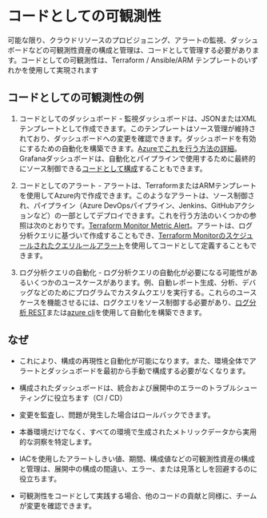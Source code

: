 # コードとしての可観測性

可能な限り、クラウドリソースのプロビジョニング、アラートの監視、ダッシュボードなどの可観測性資産の構成と管理は、コードとして管理する必要があります。コードとしての可観測性は、Terraform / Ansible/ARM テンプレートのいずれかを使用して実現されます

## コードとしての可観測性の例

1. コードとしてのダッシュボード - 監視ダッシュボードは、JSONまたはXMLテンプレートとして作成できます。このテンプレートはソース管理が維持されており、ダッシュボードへの変更を確認できます。ダッシュボードを有効にするための自動化を構築できます。[Azureでこれを行う方法の詳細](https://docs.microsoft.com/en-us/azure/azure-portal/azure-portal-dashboards-create-programmatically)。Grafanaダッシュボードは、自動化とパイプラインで使用するために最終的にソース制御できる[コードとして構成](https://grafana.com/blog/2020/02/26/how-to-configure-grafana-as-code/)することもできます。

2. コードとしてのアラート - アラートは、TerraformまたはARMテンプレートを使用してAzure内で作成できます。このようなアラートは、ソース制御され、パイプライン（Azure DevOpsパイプライン、Jenkins、GitHubアクションなど）の一部としてデプロイできます。これを行う方法のいくつかの参照は次のとおりです。[Terraform Monitor Metric Alert](https://registry.terraform.io/providers/hashicorp/azurerm/latest/docs/resources/monitor_metric_alert)。アラートは、ログ分析クエリに基づいて作成することもでき、[Terraform Monitorのスケジュールされたクエリルールアラート](https://registry.terraform.io/providers/hashicorp/azurerm/latest/docs/resources/monitor_scheduled_query_rules_alert#example-usage)を使用してコードとして定義することもできます。

3. ログ分析クエリの自動化 - ログ分析クエリの自動化が必要になる可能性があるいくつかのユースケースがあります。例、自動レポート生成、分析、デバッグなどのためにプログラムでカスタムクエリを実行する。これらのユースケースを機能させるには、ログクエリをソース制御する必要があり、[ログ分析 REST](https://dev.loganalytics.io/documentation/Using-the-API)または[azure cli](https://docs.microsoft.com/en-us/cli/azure/ext/log-analytics/monitor/log-analytics?view=azure-cli-latest)を使用して自動化を構築できます。

## なぜ

- これにより、構成の再現性と自動化が可能になります。また、環境全体でアラートとダッシュボードを最初から手動で構成する必要がなくなります。

- 構成されたダッシュボードは、統合および展開中のエラーのトラブルシューティングに役立ちます（CI / CD）

- 変更を監査し、問題が発生した場合はロールバックできます。

- 本番環境だけでなく、すべての環境で生成されたメトリックデータから実用的な洞察を特定します。

- IACを使用したアラートしきい値、期間、構成値などの可観測性資産の構成と管理は、展開中の構成の間違い、エラー、または見落としを回避するのに役立ちます。

- 可観測性をコードとして実践する場合、他のコードの貢献と同様に、チームが変更を確認できます。
